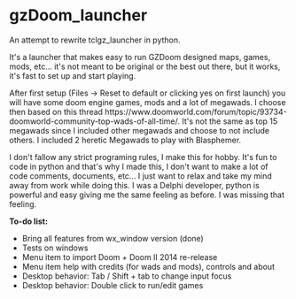 # gzDoom_launcher
An attempt to rewrite tclgz_launcher in python. </br>
<p>
It's a launcher that makes easy to run GZDoom designed maps, games, mods, etc... it's not meant to be original or the best out there, but it works, it's fast to set up and start playing.
</p>
<p>
After first setup (Files -> Reset to default or clicking yes on first launch) you will have some doom engine games, mods and a lot of megawads. I choose then based on this thread https://www.doomworld.com/forum/topic/93734-doomworld-community-top-wads-of-all-time/. It's not the same as top 15 megawads since I included other megawads and choose to not include others. I included 2 heretic Megawads to play with Blasphemer.
</p>
<p>
I don't fallow any strict programing rules, I make this for hobby. It's fun to code in python and that's why I made this, I don't want to make a lot of code comments, documents, etc... I just want to relax and take my mind away from work while doing this. I was a Delphi developer, python is powerful and easy giving me the same feeling as before. I was missing that feeling.
</p>
<p>
<b>To-do list:</b>
<ul>
<li>Bring all features from wx_window version (done)</li>
<li>Tests on windows</li>
<li>Menu item to import Doom + Doom II 2014 re-release</li>
<li>Menu item help with credits (for wads and mods), controls and about</li>
<li>Desktop behavior: Tab / Shift + tab to change input focus</li>
<li>Desktop behavior: Double click to run/edit games</li>
</ul>

